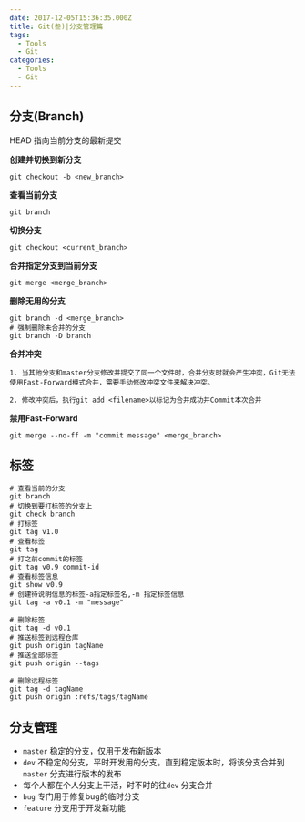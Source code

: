 ```yaml
---
date: 2017-12-05T15:36:35.000Z
title: Git(叁)|分支管理篇
tags:
  - Tools
  - Git
categories:
  - Tools
  - Git
---
```


## 分支(Branch)

HEAD 指向当前分支的最新提交

**创建并切换到新分支**

```
git checkout -b <new_branch>
```

**查看当前分支**

```
git branch
```

**切换分支**

```
git checkout <current_branch>
```

**合并指定分支到当前分支**

```
git merge <merge_branch>
```

**删除无用的分支**

```
git branch -d <merge_branch>
# 强制删除未合并的分支
git branch -D branch
```

**合并冲突**

```
1. 当其他分支和master分支修改并提交了同一个文件时，合并分支时就会产生冲突，Git无法使用Fast-Forward模式合并，需要手动修改冲突文件来解决冲突。

2. 修改冲突后，执行git add <filename>以标记为合并成功并Commit本次合并
```

**禁用Fast-Forward**

```
git merge --no-ff -m "commit message" <merge_branch>
```



## 标签

```
# 查看当前的分支
git branch
# 切换到要打标签的分支上
git check branch
# 打标签
git tag v1.0
# 查看标签
git tag
# 打之前commit的标签
git tag v0.9 commit-id
# 查看标签信息
git show v0.9
# 创建待说明信息的标签-a指定标签名,-m 指定标签信息
git tag -a v0.1 -m "message"

# 删除标签
git tag -d v0.1
# 推送标签到远程仓库
git push origin tagName
# 推送全部标签
git push origin --tags

# 删除远程标签
git tag -d tagName
git push origin :refs/tags/tagName
```

## 分支管理

* `master` 稳定的分支，仅用于发布新版本
* `dev` 不稳定的分支，平时开发用的分支。直到稳定版本时，将该分支合并到`master` 分支进行版本的发布
* 每个人都在个人分支上干活，时不时的往`dev` 分支合并
* `bug` 专门用于修复bug的临时分支
* `feature` 分支用于开发新功能



